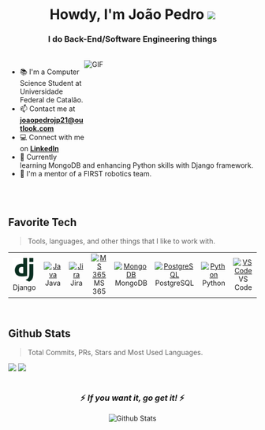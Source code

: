 <h1 align ="center">Howdy, I'm João Pedro <img src="https://media.giphy.com/media/hvRJCLFzcasrR4ia7z/giphy.gif" width="25px"> </h1> 
<h3 align="center">I do Back-End/Software Engineering things</h3>
<br>

<img align="right" height="200px" width="350px" alt="GIF" src="https://github.com/JPedroo/JPedroo/assets/90339129/5d7f4bc5-7ae0-416b-8070-965c9ced4c7c" />

- 📚 I'm a Computer Science Student at Universidade Federal de Catalão.
- 📫 Contact me at <strong>joaopedrojp21@outlook.com</strong>
- 💻 Connect with me on <a href="https://linkedin.com/in/devjpedro"><strong>LinkedIn</strong></a>
- 🌱 Currently learning MongoDB and enhancing Python skills with Django framework.
- 🤖 I'm a mentor of a FIRST robotics team.

<br>
<br>

<h2 align="left" id="JPedroo-tech">Favorite Tech</h2>

> Tools, languages, and other things that I like to work with.
<table>
  <tr>
     <td align="center" width="96"> 
      <a href="#JPedroo-tech" >
        <img src="https://raw.githubusercontent.com/devicons/devicon/55609aa5bd817ff167afce0d965585c92040787a/icons/django/django-plain.svg" width="48" height="48" alt="Django" />
      </a>
      <br> Django
    </td>
    <td align="center" width="96">
      <a href="#JPedroo-tech">
        <img src="https://github.com/JPedroo/JPedroo/assets/90339129/d54b6a89-4aae-4470-8b4b-9f7ca4d23622" width="48" height="48" alt="Java" />
      </a>
      <br> Java
    </td>
   <td align="center" width="96"> 
      <a href="#JPedroo-tech" >
        <img src="https://github.com/JPedroo/JPedroo/assets/90339129/c9bcff7c-919d-4a75-a809-dafb9de78506" width="48" height="48" alt="Jira" />
    </a>
      <br> Jira
    </td>
    <td align="center" width="96">
      <a href="#JPedroo-tech">
        <img src="https://github.com/JPedroo/JPedroo/assets/90339129/956be8ce-7cb1-4233-bd96-a6def8d44cef" width="48" height="48" alt="MS 365" />
      </a>
      <br> MS 365
    </td>
    <td align="center" width="96">
      <a href="#JPedroo--tech">
        <img src="https://github.com/JPedroo/JPedroo/assets/90339129/d6b38a4f-b64f-4373-a6c1-b2f1471a20be" width="48" height="48" alt="MongoDB" />
      </a>
      <br> MongoDB
    </td>
    <td align="center" width="96">
      <a href="#JPedroo-tech">
        <img src="https://github.com/JPedroo/JPedroo/assets/90339129/4d7503db-3ee5-41af-b09e-f9d29480f5f8" width="48" height="48" alt="PostgreSQL" />
      </a>
      <br> PostgreSQL
    </td>
    <td align="center" width="96">
      <a href="#JPedroo-tech" >
        <img src="https://github.com/JPedroo/JPedroo/assets/90339129/f345ca55-e98b-43ec-b152-738803ca7bdd" width="48" height="48" alt="Python" />
      </a>
      <br> Python
    </td>
    <td align="center" width="96"> 
      <a href="#JPedroo-tech" >
        <img src="https://github.com/JPedroo/JPedroo/assets/90339129/3f4eae28-c3d8-4919-86e3-1fcc33c17ba1" width="48" height="48" alt="VS Code" />
      </a>
      <br>VS Code
    </td>
    

</table>

<br>
<h2 align="left" id="JPedroo-stats">Github Stats</h2>

> Total Commits, PRs, Stars and Most Used Languages.
<div>
  <img height="170cm" src="https://github-readme-stats.vercel.app/api?username=JPedroo&show_icons=true&theme=dark" />
  <img height="170cm" src="https://github-readme-stats.vercel.app/api/top-langs/?username=JPedroo&layout=compact&count_private=true&theme=dark" />
</div>
<br>
<h3 align='center'>⚡️<i> If you want it, go get it! </i> ⚡</h3>
<p align="center">
        <img src="https://raw.githubusercontent.com/mayhemantt/mayhemantt/Update/svg/Bottom.svg" alt="Github Stats" />
</p>
